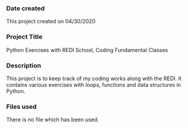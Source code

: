 ### Date created
This project created on 04/30/2020

### Project Title
Python Exercises with REDI School, Coding Fundamental Classes

### Description
This project is to keep track of my coding works along with the REDI. It contains various exercises with loops, functions and data structures in Python. 

### Files used
There is no file which has been used.




